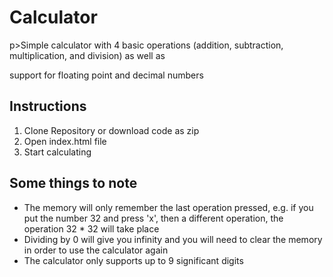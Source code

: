 
# Calculator

p>Simple calculator with 4 basic operations (addition, subtraction, multiplication, and division) as well as</p>
<p> support for floating point and decimal numbers </p>

## Instructions

<ol>
<li>Clone Repository or download code as zip</li>
<li>Open index.html file</li>
<li>Start calculating</li>
</ol>

## Some things to note

<ul> 
<li>The memory will only remember the last operation pressed, e.g. if you put the number 32 and press 'x', then a different operation,
    the operation 32 * 32 will take place  
</li>
<li>Dividing by 0 will give you infinity and you will need to clear the memory in order to use the calculator again</li>
<li>The calculator only supports up to 9 significant digits</li>
</ul>
